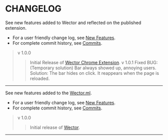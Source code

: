 **CHANGELOG**
================

See new features added to Wector and reflected on the published extension.

- For a user friendly change log, see [New Features](https://github.com/khaaliDimaag/Wector/blob/master/mkdwn/CHANGE.md "Changelog for Users").
- For complete commit history, see [Commits](https://github.com/khaaliDimaag/Wector/commits "Commit History").

> v 1.0.0
>> Initial Release of [Wector Chrome Extension](https://chrome.google.com/webstore/detail/fnhndnmiikmadhdpfajepacocmeaikde "Add to Chrome").
> v 1.0.1
>> Fixed BUG: (Temporary solution) Bar always showed up, annoying users. Solution: The bar hides on click. It reappears when the page is reloaded.

* * *

See new features added to the [Wector.ml](http://wector.ml "Visit us!").

- For a user friendly change log, see [New Features](https://github.com/khaaliDimaag/Wector/blob/master/mkdwn/CHANGE.md "Changelog for Users").
- For complete commit history, see [Commits](https://github.com/khaaliDimaag/Wector/commits "Commit History").

> v 1.0.0
>> Initial release of [Wector](http://wector.ml "Visit us!").

* * *
